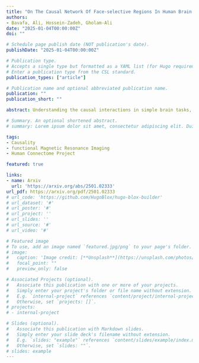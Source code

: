 ```yaml
---
title: "On The Causal Network Of Face-selective Regions In Human Brain During Movie Watching"
authors:
- Bavafa, Ali, Hossein-Zadeh, Gholam-Ali
date: "2025-01-04T00:00:00Z"
doi: ""

# Schedule page publish date (NOT publication's date).
publishDate: "2025-01-04T00:00:00Z"

# Publication type.
# Accepts a single type but formatted as a YAML list (for Hugo requirements).
# Enter a publication type from the CSL standard.
publication_types: ["article"]

# Publication name and optional abbreviated publication name.
publication: ""
publication_short: ""

abstract: Understanding the causal interactions in simple brain tasks, such as face detection, remains a challenging and ambiguous process for researchers. In this study, we address this issue by employing a novel causal discovery method Directed Acyclic Graphs via M-matrices for Acyclicity (DAGMA) to investigate the causal structure of the brain’s face-selective network and gain deeper insights into its mechanism. Using natural movie stimuli, we extract causal network of face-selective regions and analyze how frames containing faces influence this network. Our findings reveal that the presence of faces in the stimuli have causal effect both on the number and strength of causal connections within the network. Additionally, our results highlight the crucial role of subcortical regions in satisfying causal sufficiency, emphasizing it’s importance in causal studies of brain. This study provides a new perspective on understanding the causal architecture of the face-selective network of the brain, motivating further research on neural causality.

# Summary. An optional shortened abstract.
# summary: Lorem ipsum dolor sit amet, consectetur adipiscing elit. Duis posuere tellus ac convallis placerat. Proin tincidunt magna sed ex sollicitudin condimentum.

tags:
- Causality
- functional Magnetic Resonance Imaging
- Human Connectome Project

featured: true

links:
- name: Arxiv
  url: 'https://arxiv.org/abs/2501.02333'
url_pdf: https://arxiv.org/pdf/2501.02333
# url_code: 'https://github.com/HugoBlox/hugo-blox-builder'
# url_dataset: '#'
# url_poster: '#'
# url_project: ''
# url_slides: ''
# url_source: '#'
# url_video: '#'

# Featured image
# To use, add an image named `featured.jpg/png` to your page's folder. 
# image:
#   caption: 'Image credit: [**Unsplash**](https://unsplash.com/photos/s9CC2SKySJM)'
#   focal_point: ""
#   preview_only: false

# Associated Projects (optional).
#   Associate this publication with one or more of your projects.
#   Simply enter your project's folder or file name without extension.
#   E.g. `internal-project` references `content/project/internal-project/index.md`.
#   Otherwise, set `projects: []`.
# projects:
# - internal-project

# Slides (optional).
#   Associate this publication with Markdown slides.
#   Simply enter your slide deck's filename without extension.
#   E.g. `slides: "example"` references `content/slides/example/index.md`.
#   Otherwise, set `slides: ""`.
# slides: example
---
```


<!-- This work is driven by the results in my [previous paper](/publication/conference-paper/) on LLMs. -->

<!-- {{% callout note %}}
Create your slides in Markdown - click the *Slides* button to check out the example.
{{% /callout %}} -->

<!-- Add the publication's **full text** or **supplementary notes** here. You can use rich formatting such as including [code, math, and images](https://docs.hugoblox.com/content/writing-markdown-latex/). -->
